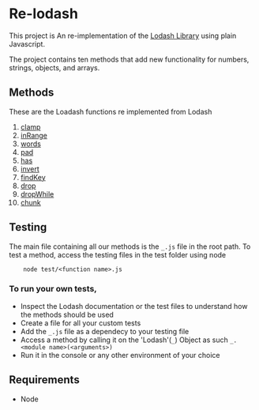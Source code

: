 Re-lodash
=
This project is An re-implementation of the [Lodash Library](https://lodash.com/docs/4.17.15) using plain Javascript.

The project contains ten methods that add new functionality for numbers, strings, objects, and arrays.

## Methods

These are the Loadash functions re implemented from Lodash

1. [clamp](https://lodash.com/docs/4.17.15#clamp)
2. [inRange](https://lodash.com/docs/4.17.15#inRange)
3. [words](https://lodash.com/docs/4.17.15#words)
4. [pad](https://lodash.com/docs/4.17.15#pad)
5. [has](https://lodash.com/docs/4.17.15#has)
6. [invert](https://lodash.com/docs/4.17.15#invert)
7. [findKey](https://lodash.com/docs/4.17.15#findKey)
8. [drop](https://lodash.com/docs/4.17.15#drop)
9. [dropWhile](https://lodash.com/docs/4.17.15#dropWhile)
10. [chunk](https://lodash.com/docs/4.17.15#chunk)

## Testing
The main file containing all our methods is the `_.js` file in the root path. To test a method, access the testing files in the test folder using node

```
	node test/<function name>.js
```

### To run your own tests, 

* Inspect the Lodash documentation or the test files to understand how the methods should be used
* Create a file for all your custom tests
* Add the `_.js` file as a dependecy to your testing file
* Access a method by calling it on the 'Lodash'(`_`) Object as such `_.<module name>(<arguments>)`
* Run it in the console or any other environment of your choice

## Requirements
* Node


